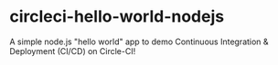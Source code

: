 # circleci-hello-world-nodejs
A simple node.js "hello world" app to demo Continuous Integration &amp; Deployment (CI/CD) on Circle-CI!
